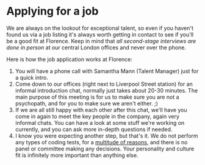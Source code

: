 # Applying for a job
We are always on the lookout for exceptional talent, so even if you haven't found us via a job listing it's always worth getting in contact to see if you'll be a good fit at Florence. Keep in mind that _all second-stage interviews are done in person_ at our central London offices and never over the phone.

Here is how the job application works at Florence:

1. You will have a phone call with Samantha Mann (Talent Manager) just for a quick intro.
2. Come down to our offices (right next to Liverpool Street station) for an informal introduction chat, normally just takes about 20-30 minutes. The main purpose of this meeting is for us to make sure you are not a psychopath, and for you to make sure we aren't either. ;)
3. If we are all still happy with each other after this chat, we'll have you come in again to meet the key people in the company, again very informal chats. You can have a look at some stuff we're working on currently, and you can ask more in-depth questions if needed.
4. I know you were expecting another step, but that's it. We do not perform any types of coding tests, for a [multitude of reasons](https://github.com/team-florence/handbook/blob/master/coding-tests.md), and there is no panel or committee making any decisions. Your personality and culture fit is infinitely more important than anything else.
